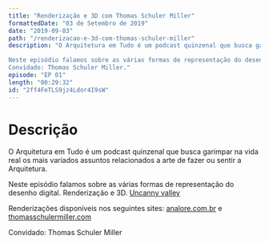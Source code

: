```yaml
---
title: "Renderização e 3D com Thomas Schuler Miller"
formattedDate: "03 de Setembro de 2019"
date: "2019-09-03"
path: "/renderizacao-e-3d-com-thomas-schuler-miller"
description: "O Arquitetura em Tudo é um podcast quinzenal que busca garimpar na vida real os mais variados assuntos relacionados a arte de fazer ou sentir a Arquitetura.

Neste episódio falamos sobre as várias formas de representação do desenho digital. Renderização e 3D.
Convidado: Thomas Schuler Miller."
episode: "EP 01"
length: "00:29:32"
id: "2ff4FeTLS9jz4Ldor4I9sW"
---
```


# Descrição

O Arquitetura em Tudo é um podcast quinzenal que busca garimpar na vida real os mais variados assuntos relacionados a arte de fazer ou sentir a Arquitetura.

Neste episódio falamos sobre as várias formas de representação do desenho digital. Renderização e 3D.
[Uncanny valley](https://pt.wikipedia.org/wiki/Vale_da_estranheza)

Renderizações disponíveis nos seguintes sites: [analore.com.br](http://www.analore.com.br/) e [thomasschulermiller.com](http://thomasschulermiller.com/)

Convidado: Thomas Schuler Miller
